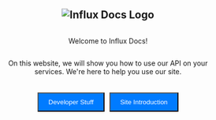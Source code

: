 <div style="display: flex; flex-direction: column; align-items: center; justify-content: center; text-align: center; padding: 20px;">
  <h2>
    <img src="https://cdn.topiclist.xyz/images/png/DiscordInflux_logo.png" alt="Influx Docs Logo" />
  </h2>

  <p>Welcome to Influx Docs!</p>
  <p>On this website, we will show you how to use our API on your services. We're here to help you use our site.</p>

  <!-- Add Buttons with improved spacing -->
  <div style="display: flex; justify-content: center; gap: 10px; margin-top: 20px;">
    <a href="/docs/Developer/Developer/introduction" style="text-decoration: none;">
      <button style="background-color: #007BFF; color: #ffffff; padding: 10px 20px;">Developer Stuff</button>
    </a>
    <a href="/docs/User/introduction" style="text-decoration: none;">
      <button style="background-color: #007BFF; color: #ffffff; padding: 10px 20px;">Site Introduction</button>
    </a>
  </div>
</div>

